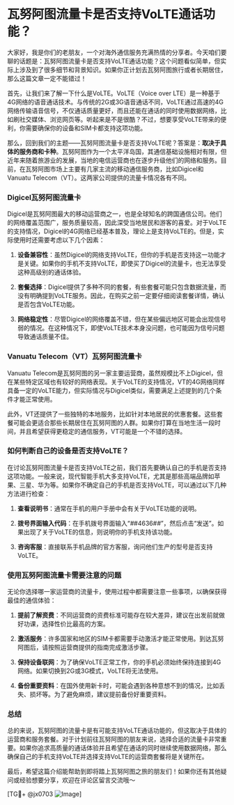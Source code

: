 # 瓦努阿图流量卡是否支持VoLTE通话功能？

大家好，我是你们的老朋友，一个对海外通信服务充满热情的分享者。今天咱们要聊的话题是：瓦努阿图流量卡是否支持VoLTE通话功能？这个问题看似简单，但实际上涉及到了很多细节和背景知识。如果你正计划去瓦努阿图旅行或者长期居住，那么这篇文章一定不能错过！

首先，让我们来了解一下什么是VoLTE。VoLTE（Voice over LTE）是一种基于4G网络的语音通话技术。与传统的2G或3G语音通话不同，VoLTE通过高速的4G网络传输语音信号，不仅通话质量更好，而且还能在通话的同时使用数据网络，比如刷社交媒体、浏览网页等。听起来是不是很酷？不过，想要享受VoLTE带来的便利，你需要确保你的设备和SIM卡都支持这项功能。

那么，回到我们的主题——瓦努阿图流量卡是否支持VoLTE呢？答案是：**取决于具体的服务商和卡种**。瓦努阿图作为一个太平洋岛国，其通信基础设施相对有限，但近年来随着旅游业的发展，当地的电信运营商也在逐步升级他们的网络和服务。目前，在瓦努阿图市场上主要有几家主流的移动通信服务商，比如Digicel和Vanuatu Telecom（VT）。这两家公司提供的流量卡情况各有不同。

### Digicel瓦努阿图流量卡

Digicel是瓦努阿图最大的移动运营商之一，也是全球知名的跨国通信公司。他们的网络覆盖范围广，服务质量较高，因此深受当地居民和游客的喜爱。对于VoLTE的支持情况，Digicel的4G网络已经基本普及，理论上是支持VoLTE的。但是，实际使用时还需要考虑以下几个因素：

1. **设备兼容性**：虽然Digicel的网络支持VoLTE，但你的手机是否支持这一功能才是关键。如果你的手机不支持VoLTE，即使买了Digicel的流量卡，也无法享受这种高级别的通话体验。
   
2. **套餐选择**：Digicel提供了多种不同的套餐，有些套餐可能只包含数据流量，而没有明确提到VoLTE服务。因此，在购买之前一定要仔细阅读套餐详情，确认是否包含VoLTE功能。

3. **网络稳定性**：尽管Digicel的网络覆盖不错，但在某些偏远地区可能会出现信号弱的情况。在这种情况下，即使VoLTE技术本身没问题，也可能因为信号问题导致通话质量不佳。

### Vanuatu Telecom（VT）瓦努阿图流量卡

Vanuatu Telecom是瓦努阿图的另一家主要运营商，虽然规模比不上Digicel，但在某些特定区域也有较好的网络表现。关于VoLTE的支持情况，VT的4G网络同样具备一定的VoLTE能力，但实际情况与Digicel类似，需要满足上述提到的几个条件才能正常使用。

此外，VT还提供了一些独特的本地服务，比如针对本地居民的优惠套餐。这些套餐可能会更适合那些长期居住在瓦努阿图的人群。如果你打算在当地生活一段时间，并且希望获得更稳定的通信服务，VT可能是一个不错的选择。

### 如何判断自己的设备是否支持VoLTE？

在讨论瓦努阿图流量卡是否支持VoLTE之前，我们首先要确认自己的手机是否支持这项功能。一般来说，现代智能手机大多支持VoLTE，尤其是那些高端品牌如苹果、三星、华为等。如果你不确定自己的手机是否支持VoLTE，可以通过以下几种方法进行检查：

1. **查看说明书**：通常在手机的用户手册中会有关于VoLTE功能的说明。
   
2. **拨号界面输入代码**：在手机拨号界面输入“*#*#4636#*#*”，然后点击“发送”。如果出现了关于VoLTE的信息，则说明你的手机支持该功能。

3. **咨询客服**：直接联系手机品牌的官方客服，询问他们生产的型号是否支持VoLTE。

### 使用瓦努阿图流量卡需要注意的问题

无论你选择哪一家运营商的流量卡，使用过程中都需要注意一些事项，以确保获得最佳的通信体验：

1. **提前了解资费**：不同运营商的资费标准可能存在较大差异，建议在出发前就做好功课，选择性价比最高的方案。

2. **激活服务**：许多国家和地区的SIM卡都需要手动激活才能正常使用。到达瓦努阿图后，请按照运营商提供的指南完成激活步骤。

3. **保持设备联网**：为了确保VoLTE正常工作，你的手机必须始终保持连接到4G网络。如果切换到2G或3G模式，VoLTE将无法使用。

4. **备份重要资料**：在国外使用新卡时，可能会遇到各种意想不到的情况，比如丢失、损坏等。为了避免麻烦，建议提前备份好重要资料。

### 总结

总的来说，瓦努阿图的流量卡是有可能支持VoLTE通话功能的，但这取决于具体的运营商和服务套餐。对于计划前往瓦努阿图的朋友来说，选择合适的流量卡非常重要。如果你追求高质量的通话体验并且希望在通话的同时继续使用数据网络，那么确保自己的手机支持VoLTE并选择支持VoLTE的运营商套餐将是关键所在。

最后，希望这篇介绍能帮助到即将踏上瓦努阿图之旅的朋友们！如果你还有其他疑问或经验想要分享，欢迎在评论区留言交流哦～

[TG💪+ @jx0703 ![Image](https://github.com/user-attachments/assets/dbca1d08-cadb-493c-b0ec-ad6f7a83f270)]